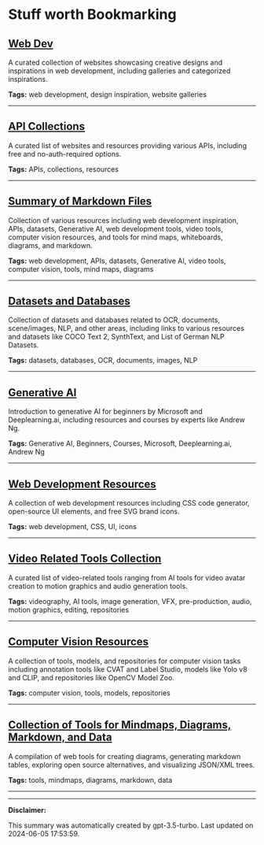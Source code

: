 # Stuff worth Bookmarking

## [Web Dev](./creative.md)

A curated collection of websites showcasing creative designs and inspirations in web development, including galleries and categorized inspirations.

**Tags:** web development, design inspiration, website galleries

---

## [API Collections](./api.md)

A curated list of websites and resources providing various APIs, including free and no-auth-required options.

**Tags:** APIs, collections, resources

---

## [Summary of Markdown Files](./SUMMARY.md)

Collection of various resources including web development inspiration, APIs, datasets, Generative AI, web development tools, video tools, computer vision resources, and tools for mind maps, whiteboards, diagrams, and markdown.

**Tags:** web development, APIs, datasets, Generative AI, video tools, computer vision, tools, mind maps, diagrams

---

## [Datasets and Databases](./data.md)

Collection of datasets and databases related to OCR, documents, scene/images, NLP, and other areas, including links to various resources and datasets like COCO Text 2, SynthText, and List of German NLP Datasets.

**Tags:** datasets, databases, OCR, documents, images, NLP

---

## [Generative AI](./learning.md)

Introduction to generative AI for beginners by Microsoft and Deeplearning.ai, including resources and courses by experts like Andrew Ng.

**Tags:** Generative AI, Beginners, Courses, Microsoft, Deeplearning.ai, Andrew Ng

---

## [Web Development Resources](./web-development.md)

A collection of web development resources including CSS code generator, open-source UI elements, and free SVG brand icons.

**Tags:** web development, CSS, UI, icons

---

## [Video Related Tools Collection](./videography.md)

A curated list of video-related tools ranging from AI tools for video avatar creation to motion graphics and audio generation tools.

**Tags:** videography, AI tools, image generation, VFX, pre-production, audio, motion graphics, editing, repositories

---

## [Computer Vision Resources](./computer-vision.md)

A collection of tools, models, and repositories for computer vision tasks including annotation tools like CVAT and Label Studio, models like Yolo v8 and CLIP, and repositories like OpenCV Model Zoo.

**Tags:** computer vision, tools, models, repositories

---

## [Collection of Tools for Mindmaps, Diagrams, Markdown, and Data](./tools.md)

A compilation of web tools for creating diagrams, generating markdown tables, exploring open source alternatives, and visualizing JSON/XML trees.

**Tags:** tools, mindmaps, diagrams, markdown, data

---

---

**Disclaimer:**

This summary was automatically created by gpt-3.5-turbo. Last updated on 2024-06-05 17:53:59.
